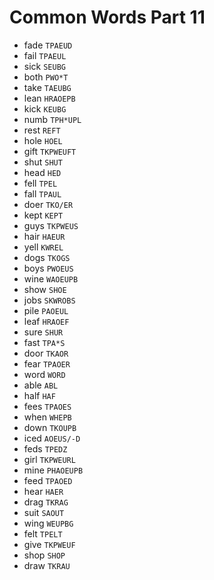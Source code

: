 # Common Words Part 11

* fade `TPAEUD`
* fail `TPAEUL`
* sick `SEUBG`
* both `PWO*T`
* take `TAEUBG`
* lean `HRAOEPB`
* kick `KEUBG`
* numb `TPH*UPL`
* rest `REFT`
* hole `HOEL`
* gift `TKPWEUFT`
* shut `SHUT`
* head `HED`
* fell `TPEL`
* fall `TPAUL`
* doer `TKO/ER`
* kept `KEPT`
* guys `TKPWEUS`
* hair `HAEUR`
* yell `KWREL`
* dogs `TKOGS`
* boys `PWOEUS`
* wine `WAOEUPB`
* show `SHOE`
* jobs `SKWROBS`
* pile `PAOEUL`
* leaf `HRAOEF`
* sure `SHUR`
* fast `TPA*S`
* door `TKAOR`
* fear `TPAOER`
* word `WORD`
* able `ABL`
* half `HAF`
* fees `TPAOES`
* when `WHEPB`
* down `TKOUPB`
* iced `AOEUS/-D`
* feds `TPEDZ`
* girl `TKPWEURL`
* mine `PHAOEUPB`
* feed `TPAOED`
* hear `HAER`
* drag `TKRAG`
* suit `SAOUT`
* wing `WEUPBG`
* felt `TPELT`
* give `TKPWEUF`
* shop `SHOP`
* draw `TKRAU`
